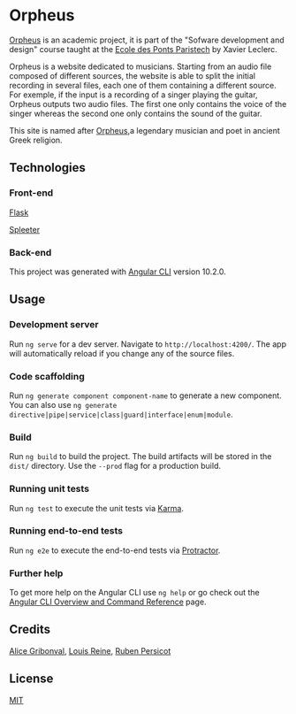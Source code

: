 # Orpheus
[Orpheus](https://github.com/rubenpersicot/orpheus) is an academic project, it is part of the "Sofware development and design" course taught at the [Ecole des Ponts Paristech](https://www.ecoledesponts.fr/en) by Xavier Leclerc.

Orpheus is a website dedicated to musicians. Starting from an audio file composed of different sources, the website is able to split the initial recording in several files, each one of them containing a different source. For exemple, if the input is a recording of a singer playing the guitar, Orpheus outputs two audio files. The first one only contains the voice of the singer whereas the second one only contains the sound of the guitar. 

This site is named after [Orpheus](https://en.wikipedia.org/wiki/Orpheus),a legendary musician and poet in ancient Greek religion.

## Technologies 
### Front-end
[Flask](https://flask.palletsprojects.com/en/2.0.x/)

[Spleeter](https://pypi.org/project/spleeter/)

### Back-end
This project was generated with [Angular CLI](https://github.com/angular/angular-cli) version 10.2.0.


## Usage
### Development server

Run `ng serve` for a dev server. Navigate to `http://localhost:4200/`. The app will automatically reload if you change any of the source files.

### Code scaffolding

Run `ng generate component component-name` to generate a new component. You can also use `ng generate directive|pipe|service|class|guard|interface|enum|module`.

### Build

Run `ng build` to build the project. The build artifacts will be stored in the `dist/` directory. Use the `--prod` flag for a production build.

### Running unit tests

Run `ng test` to execute the unit tests via [Karma](https://karma-runner.github.io).

### Running end-to-end tests

Run `ng e2e` to execute the end-to-end tests via [Protractor](http://www.protractortest.org/).

### Further help

To get more help on the Angular CLI use `ng help` or go check out the [Angular CLI Overview and Command Reference](https://angular.io/cli) page.

## Credits
[Alice Gribonval](https://github.com/alicegribonval), [Louis Reine](https://github.com/louisreine), [Ruben Persicot](https://github.com/rubenpersicot)

## License
[MIT](https://choosealicense.com/licenses/mit/)
